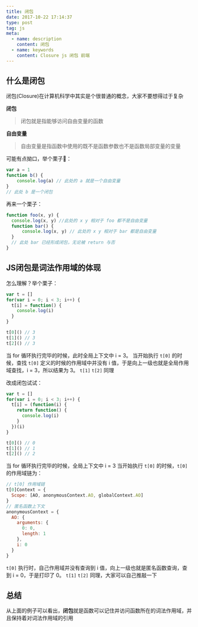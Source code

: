 ```yaml
---
title: 闭包
date: 2017-10-22 17:14:37
type: post
tag: js
meta:
  - name: description
    content: 闭包
  - name: keywords
    content: Closure js 闭包 前端
---
```


## 什么是闭包
闭包(Closure)在计算机科学中其实是个很普通的概念，大家不要想得过于复杂

**闭包**
> 闭包就是指能够访问自由变量的函数

**自由变量**
> 自由变量是指函数中使用的既不是函数参数也不是函数局部变量的变量

可能有点拗口，举个栗子🌰：

```js
var a = 1
function b() {
    console.log(a) // 此处的 a 就是一个自由变量
}
// 此处 b 是一个闭包
```

再来一个栗子：
```javascript
function foo(x, y) {
  console.log(x, y) //此处的 x y 相对于 foo 都不是自由变量
  function bar() {
      console.log(x, y) // 此处的 x y 相对于 bar 都是自由变量
  }
  // 此处 bar 已经形成闭包，无论被 return 与否
}
```

## JS闭包是词法作用域的体现

怎么理解？举个栗子：

```javascript
var t = []
for(var i = 0; i < 3; i++) {
  t[i] = function() {
    console.log(i)
  }
}

t[0]() // 3
t[1]() // 3
t[2]() // 3
```

当 for 循环执行完毕的时候，此时全局上下文中 i = 3。
当开始执行 `t[0]` 的时候，查找 `t[0]` 定义的时候的作用域中并没有 i 值，于是向上一级也就是全局作用域查找，i = 3，所以结果为 3。
`t[1]` `t[2]` 同理

改成闭包试试：

```javascript
var t = []
for(var i = 0; i < 3; i++) {
  t[i] = (function(i) {
    return function() {
      console.log(i)
    }
  })(i)
}

t[0]() // 0
t[1]() // 1
t[2]() // 2
```

当 for 循环执行完毕的时候，全局上下文中 i = 3
当开始执行 `t[0]` 的时候，`t[0]` 的作用域链为：

```js
// t[0] 作用域链
t[0]Context = {
  Scope: [AO, anonymousContext.AO, globalContext.AO]
}
// 匿名函数上下文
anonymousContext = {
  AO: {
    arguments: {
      0: 0,
      length: 1
    },
    i: 0
  }
}
```

`t[0]` 执行时，自己作用域并没有查询到 i 值，向上一级也就是匿名函数查询，查到 i = 0，于是打印了 0。
`t[1]` `t[2]` 同理，大家可以自己推敲一下

## 总结
从上面的例子可以看出，**闭包**就是函数可以记住并访问函数所在的词法作用域，并且保持着对词法作用域的引用
